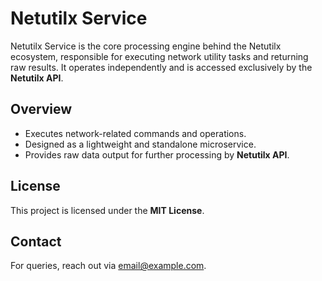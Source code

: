 # Netutilx Service

Netutilx Service is the core processing engine behind the Netutilx ecosystem, responsible for executing network utility tasks and returning raw results. It operates independently and is accessed exclusively by the **Netutilx API**.

## Overview
- Executes network-related commands and operations.
- Designed as a lightweight and standalone microservice.
- Provides raw data output for further processing by **Netutilx API**.

## License
This project is licensed under the **MIT License**.

## Contact
For queries, reach out via [email@example.com](mailto:email@example.com).
